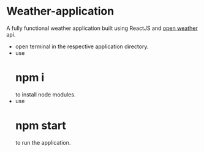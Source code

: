 # Weather-application
A fully functional weather application built using ReactJS and <a href="https://openweathermap.org/">open weather</a> api.

- open terminal in the respective application directory.
- use <h1>npm i</h1> to install node modules.
- use <h1>npm start</h1> to run the application.
